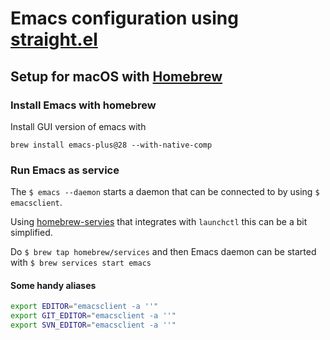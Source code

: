 # Emacs configuration using [straight.el](https://github.com/raxod502/straight.el)

## Setup for macOS with [Homebrew](http://brew.sh/)

### Install Emacs with homebrew

Install GUI version of emacs with

`brew install emacs-plus@28 --with-native-comp`

### Run Emacs as service

The `$ emacs --daemon` starts a daemon that can be connected to by using `$ emacsclient`.

Using [homebrew-servies](https://github.com/Homebrew/homebrew-services) that integrates with `launchctl` this can be a bit simplified.

Do `$ brew tap homebrew/services` and then Emacs daemon can be started with `$ brew services start emacs`

#### Some handy aliases

```sh
export EDITOR="emacsclient -a ''"
export GIT_EDITOR="emacsclient -a ''"
export SVN_EDITOR="emacsclient -a ''"
```
